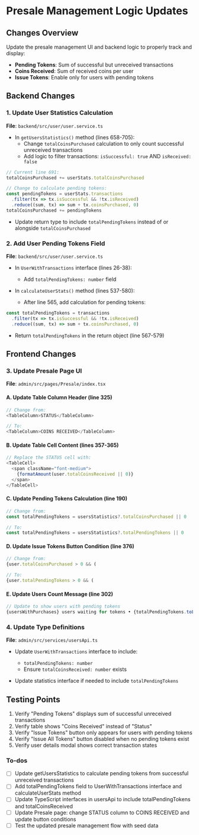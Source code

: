 <!-- 7d8b7874-3841-4eb2-a5d9-2dd86c649c8c 018fb6e4-69a8-48d8-a46b-f1a81be6923e -->
# Presale Management Logic Updates

## Changes Overview

Update the presale management UI and backend logic to properly track and display:

- **Pending Tokens**: Sum of successful but unreceived transactions
- **Coins Received**: Sum of received coins per user
- **Issue Tokens**: Enable only for users with pending tokens

## Backend Changes

### 1. Update User Statistics Calculation

**File**: `backend/src/user/user.service.ts`

- In `getUsersStatistics()` method (lines 658-705):
  - Change `totalCoinsPurchased` calculation to only count successful unreceived transactions
  - Add logic to filter transactions: `isSuccessful: true` AND `isReceived: false`
```typescript
// Current line 691:
totalCoinsPurchased += userStats.totalCoinsPurchased

// Change to calculate pending tokens:
const pendingTokens = userStats.transactions
  .filter(tx => tx.isSuccessful && !tx.isReceived)
  .reduce((sum, tx) => sum + tx.coinsPurchased, 0)
totalCoinsPurchased += pendingTokens
```

- Update return type to include `totalPendingTokens` instead of or alongside `totalCoinsPurchased`

### 2. Add User Pending Tokens Field

**File**: `backend/src/user/user.service.ts`

- In `UserWithTransactions` interface (lines 26-38):
  - Add `totalPendingTokens: number` field

- In `calculateUserStats()` method (lines 537-580):
  - After line 565, add calculation for pending tokens:
```typescript
const totalPendingTokens = transactions
  .filter(tx => tx.isSuccessful && !tx.isReceived)
  .reduce((sum, tx) => sum + tx.coinsPurchased, 0)
```

- Return `totalPendingTokens` in the return object (line 567-579)

## Frontend Changes

### 3. Update Presale Page UI

**File**: `admin/src/pages/Presale/index.tsx`

#### A. Update Table Column Header (line 325)

```typescript
// Change from:
<TableColumn>STATUS</TableColumn>

// To:
<TableColumn>COINS RECEIVED</TableColumn>
```

#### B. Update Table Cell Content (lines 357-365)

```typescript
// Replace the STATUS cell with:
<TableCell>
  <span className="font-medium">
    {formatAmount(user.totalCoinsReceived || 0)}
  </span>
</TableCell>
```

#### C. Update Pending Tokens Calculation (line 190)

```typescript
// Change from:
const totalPendingTokens = usersStatistics?.totalCoinsPurchased || 0

// To:
const totalPendingTokens = usersStatistics?.totalPendingTokens || 0
```

#### D. Update Issue Tokens Button Condition (line 376)

```typescript
// Change from:
{user.totalCoinsPurchased > 0 && (

// To:
{user.totalPendingTokens > 0 && (
```

#### E. Update Users Count Message (line 302)

```typescript
// Update to show users with pending tokens
{usersWithPurchases} users waiting for tokens • {totalPendingTokens.toLocaleString()} tokens to distribute
```

### 4. Update Type Definitions

**File**: `admin/src/services/usersApi.ts`

- Update `UserWithTransactions` interface to include:
  - `totalPendingTokens: number`
  - Ensure `totalCoinsReceived: number` exists

- Update statistics interface if needed to include `totalPendingTokens`

## Testing Points

1. Verify "Pending Tokens" displays sum of successful unreceived transactions
2. Verify table shows "Coins Received" instead of "Status"
3. Verify "Issue Tokens" button only appears for users with pending tokens
4. Verify "Issue All Tokens" button disabled when no pending tokens exist
5. Verify user details modal shows correct transaction states

### To-dos

- [ ] Update getUsersStatistics to calculate pending tokens from successful unreceived transactions
- [ ] Add totalPendingTokens field to UserWithTransactions interface and calculateUserStats method
- [ ] Update TypeScript interfaces in usersApi to include totalPendingTokens and totalCoinsReceived
- [ ] Update Presale page: change STATUS column to COINS RECEIVED and update button conditions
- [ ] Test the updated presale management flow with seed data